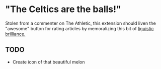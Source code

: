 # "The Celtics are the balls!"

Stolen from a commenter on The Athletic, this extension should liven the
"awesome" button for rating articles by memoralizing this bit of
[liguistic brilliance.](https://www.youtube.com/watch?v=w8itH10OFc8)

## TODO

- Create icon of that beautiful melon
